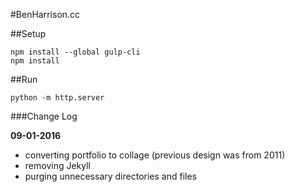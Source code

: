 #BenHarrison.cc

##Setup

    npm install --global gulp-cli
    npm install

##Run

    python -m http.server

###Change Log

**09-01-2016**
- converting portfolio to collage (previous design was from 2011)
- removing Jekyll
- purging unnecessary directories and files

